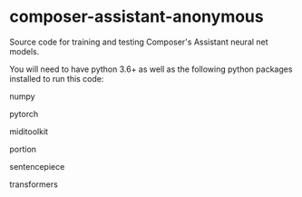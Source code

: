 # composer-assistant-anonymous
Source code for training and testing Composer's Assistant neural net models.

You will need to have python 3.6+ as well as the following python packages installed to run this code:

numpy

pytorch

miditoolkit

portion

sentencepiece

transformers
